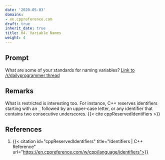 ```yaml
---
date: '2020-05-03'
domains:
- en.cppreference.com
draft: true
inherit_date: true
title: 04. Variable Names
weight: 4
---
```


## Prompt

What are some of your standards for naming variables? [Link to /r/dailyprogrammer thread](https://www.reddit.com/r/dailyprogrammer/comments/2byh4e/weekly_4_variable_names/)

## Remarks

What is restricted is interesting too. For instance, C++ reserves identifiers starting with an `_` followed by an upper-case letter, or any identifier that contains two consecutive underscores. {{< cite cppReservedIdentifiers >}}

## References

1. {{< citation
    id="cppReservedIdentifiers"
    title="Identifiers | C++ Reference"
    url="https://en.cppreference.com/w/cpp/language/identifiers">}}
